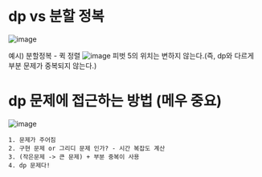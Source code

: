 # dp vs 분할 정복
![image](https://user-images.githubusercontent.com/87055456/141775792-03c36fc9-b01b-4fb1-9198-f821695cfa8d.png)

예시) 분할정복 - 퀵 정렬
![image](https://user-images.githubusercontent.com/87055456/141775871-fcce9259-ade5-4f5b-bdff-38c4f72f2868.png)
피벗 5의 위치는 변하지 않는다.(즉, dp와 다르게 부분 문제가 중복되지 않는다.)

# dp 문제에 접근하는 방법 (메우 중요)
![image](https://user-images.githubusercontent.com/87055456/141776112-aee19cbf-8bf0-453a-b572-ec88b4c266b1.png)
 ```
 1. 문제가 주어짐
 2. 구현 문제 or 그리디 문제 인가? - 시간 복잡도 계산
 3. (작은문제 -> 큰 문제) + 부분 중복이 사용 
 4. dp 문제다!
 ```
